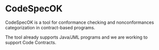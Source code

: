 CodeSpecOK
==========

CodeSpecOK is a tool for conformance checking and nonconformances categorization in contract-based programs.

The tool already supports Java/JML programs and we are working to support Code Contracts.
